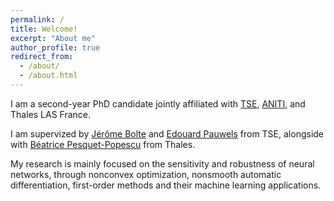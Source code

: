 ```yaml
---
permalink: /
title: Welcome!
excerpt: "About me"
author_profile: true
redirect_from: 
  - /about/
  - /about.html
---
```

I am a second-year PhD candidate jointly affiliated with [TSE](https://www.tse-fr.eu/fr), [ANITI](https://aniti.univ-toulouse.fr), and Thales LAS France. 

I am supervized by [Jérôme Bolte](https://scholar.google.fr/citations?user=Re1SrTkAAAAJ) and [Edouard Pauwels](https://www.irit.fr/~Edouard.Pauwels/) from TSE, alongside with [Béatrice Pesquet-Popescu](https://scholar.google.fr/citations?hl=fr&user=afgNSP8AAAAJ) from Thales. 

My research is mainly focused on the sensitivity and robustness of neural networks, through nonconvex optimization, nonsmooth automatic differentiation, first-order methods and their machine learning applications.
